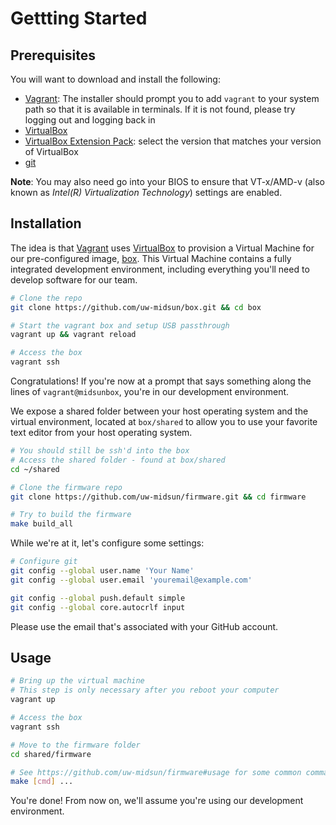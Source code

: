 # Gettting Started

## Prerequisites

You will want to download and install the following:

* [Vagrant](https://www.vagrantup.com/downloads.html): The installer should prompt you to add `vagrant` to your system path so that it is available in terminals. If it is not found, please try logging out and logging back in
* [VirtualBox](https://www.virtualbox.org/wiki/Downloads)
* [VirtualBox Extension Pack](https://www.virtualbox.org/wiki/Downloads): select the version that matches your version of VirtualBox
* [git](https://git-scm.com/downloads)

**Note**: You may also need go into your BIOS to ensure that VT-x/AMD-v (also known as *Intel(R) Virtualization Technology*) settings are enabled.

## Installation

The idea is that [Vagrant](https://www.vagrantup.com) uses [VirtualBox](https://www.virtualbox.org) to provision a Virtual Machine for our pre-configured image, [box](https://github.com/uw-midsun/box). This Virtual Machine contains a fully integrated development environment, including everything you'll need to develop software for our team.

```bash
# Clone the repo
git clone https://github.com/uw-midsun/box.git && cd box

# Start the vagrant box and setup USB passthrough
vagrant up && vagrant reload

# Access the box
vagrant ssh
```

Congratulations! If you're now at a prompt that says something along the lines of `vagrant@midsunbox`, you're in our development environment.

We expose a shared folder between your host operating system and the virtual environment, located at `box/shared` to allow you to use your favorite text editor from your host operating system.

```bash
# You should still be ssh'd into the box
# Access the shared folder - found at box/shared
cd ~/shared

# Clone the firmware repo
git clone https://github.com/uw-midsun/firmware.git && cd firmware

# Try to build the firmware
make build_all
```

While we're at it, let's configure some settings:

```bash
# Configure git
git config --global user.name 'Your Name'
git config --global user.email 'youremail@example.com'

git config --global push.default simple
git config --global core.autocrlf input
```

Please use the email that's associated with your GitHub account.

## Usage

```bash
# Bring up the virtual machine
# This step is only necessary after you reboot your computer
vagrant up

# Access the box
vagrant ssh

# Move to the firmware folder
cd shared/firmware

# See https://github.com/uw-midsun/firmware#usage for some common commands
make [cmd] ...
```

You're done! From now on, we'll assume you're using our development environment.
